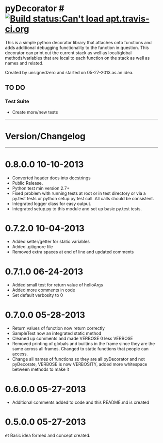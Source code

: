 # pyDecorator #  [![Build status:Can't load apt.travis-ci.org](https://api.travis-ci.org/unsignedzero/pydecorator.png)](https://travis-ci.org/unsignedzero/pydecorator)

This is a simple python decorator library that attaches onto functions and
adds additional debugging functionality to the function in question. This
decorator can print out the current stack as well as local/global
methods/variables that are local to each function on the stack as well
as names and related.

Created by unsignedzero and started on 05-27-2013 as an idea.

## TO DO #
### Test Suite #
* Create more/new tests

* * * *

# Version/Changelog #

* * * *

# 0.8.0.0 10-10-2013 #
* Converted header docs into docstrings
* Public Release.
* Python test min version 2.7+
* Fixed problem with running tests at root or in test directory or via
  a py.test tests or python setup.py test call. All calls should be consistent.
* Integrated logger class for easy output.
* Integrated setup.py to this module and set up basic py.test tests.

# 0.7.2.0 10-04-2013 #
* Added setter/getter for static variables
* Added .gitignore file
* Removed extra spaces at end of line and updated comments

# 0.7.1.0 06-24-2013 #
* Added small test for return value of helloArgs
* Added more comments in code
* Set default verbosity to 0

# 0.7.0.0 05-28-2013 #
* Return values of function now return correctly
* SampleTest now an integrated static method
* Cleaned up comments and made VERBOSE 0 less VERBOSE
* Removed printing of globals and builtins in the frame since they are the
  same across all frames. Changed to static functions that people can access.
* Change all names of functions so they are all pyDecorator and not pyDecorate,
  VERBOSE is now VERBOSITY, added more whitespace between methods to make it

# 0.6.0.0 05-27-2013 #
* Additional comments added to code and this README.md is created

# 0.5.0.0 05-27-2013 #
et Basic idea formed and concept created.
